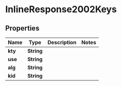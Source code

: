 # InlineResponse2002Keys

## Properties
Name | Type | Description | Notes
------------ | ------------- | ------------- | -------------
**kty** | **String** |  | 
**use** | **String** |  | 
**alg** | **String** |  | 
**kid** | **String** |  | 
